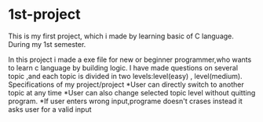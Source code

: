 # 1st-project
This is my first project, which i made by learning basic of C language. During my 1st semester.

In this project i made a exe file for new or beginner programmer,who wants to learn c language by building logic.
I have made questions on several topic ,and each topic is divided in two levels:level(easy) , level(medium).
Specifications of my project/project
*User can directly switch to another topic at any time
*User can also change selected topic level without quitting program.
*If user enters wrong input,programe doesn't crases instead it asks user for a valid input

